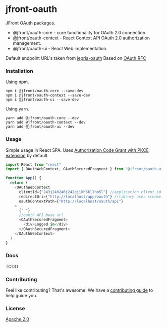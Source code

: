 # jfront-oauth

JFront OAuth packages.

- @jfront/oauth-core - core functionality for OAuth 2.0 connection.
- @jfront/oauth-context - React Context API OAuth 2.0 authorization management.
- @jfront/oauth-ui - React Web implementation.

Default endpoint URL's taken from
[jepria-oauth](https://github.com/Jepria/oauth) Based on
[OAuth RFC](https://tools.ietf.org/html/rfc6749)

### Installation

Using npm.

```
npm i @jfront/oauth-core --save-dev
npm i @jfront/oauth-context --save-dev
npm i @jfront/oauth-ui --save-dev
```

Using yarn.

```
yarn add @jfront/oauth-core --dev
yarn add @jfront/oauth-context --dev
yarn add @jfront/oauth-ui --dev
```

### Usage

Simple usage in React SPA. Uses
[Authorization Code Grant with PKCE extension](https://tools.ietf.org/html/rfc7636)
by default.

```js
import React from "react"
import { OAuthWebContext, OAuthSecuredFragment } from "@jfront/oauth-ui"

function App() {
  return (
    <OAuthWebContext
      clientId={"243j24h246j242gjikh6kllnn5l"} //application client_id
      redirectUri={"http://localhost/app/oauth"} //library uses scheme:[//authority]/context_path/oauth url as default callback endpoint
      oauthContextPath={"http://localhost/oauth/api"}
    >
      {" "}
      //oauth API base url
      <OAuthSecuredFragment>
        <div>Logged in</div>
      </OAuthSecuredFragment>
    </OAuthWebContext>
  )
}
```

### Docs

TODO

### Contributing

Feel like contributing? That's awesome! We have a
[contributing guide](./CONTRIBUTING.md) to help guide you.

### License

[Apache 2.0](https://www.apache.org/licenses/LICENSE-2.0)
